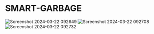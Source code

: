 # SMART-GARBAGE
![Screenshot 2024-03-22 092649](https://github.com/Bhavitha14/SMART-GARBAGE/assets/139752681/005297b3-89ab-47fd-a48c-0adbb4fa5c62)
![Screenshot 2024-03-22 092708](https://github.com/Bhavitha14/SMART-GARBAGE/assets/139752681/b1422b8e-85f2-49bb-b2b5-985ec86519c3)
![Screenshot 2024-03-22 092732](https://github.com/Bhavitha14/SMART-GARBAGE/assets/139752681/61a730e9-cf2a-4336-9195-a40248eeb121)

